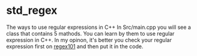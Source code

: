 # std_regex
The ways to use regular expressions in C++
In Src/main.cpp you will see a class that contains 5 mathods. You can learn by them to use regular expression in C++.
In my opinon, it's better you check your regular expression first on [regex101](https://regex101.com) and then put it in the code.
